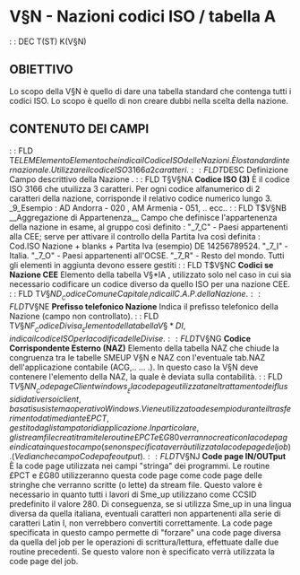 # V§N - Nazioni codici ISO / tabella A
 :  : DEC T(ST) K(V§N)
## OBIETTIVO
Lo scopo della V§N è quello di dare una tabella standard che contenga tutti i codici ISO. Lo
scopo è quello di non creare dubbi nella scelta della nazione.
## CONTENUTO DEI CAMPI
 :  : FLD T$ELEM Elemento
Elemento che indica il Codice ISO delle Nazioni. È lo standard internazionale. Utilizzare il codice ISO 3166 a 2 caratteri.
 :  : FLD T$DESC Definizione
Campo descrittivo della Nazione .
 :  : FLD T§V§NA __Codice ISO (3)__
È il codice ISO 3166 che utuilizza 3 caratteri.
Per ogni codice alfanumerico di 2 caratteri della nazione, corrisponde il relativo codice numerico lungo 3.
_9_Esempio :  AD Andorra - 020 , AM Armenia - 051, .. ecc..
 :  : FLD T$V§NB __Aggregazione di Appartenenza__
Campo che definisce l'appartenenza della nazione in esame, al gruppo così definito : 
"_7_C" - Paesi appartenenti alla CEE; serve per attivare il controllo della Partita Iva così definita  :  Cod.ISO Nazione + blanks + Partita Iva (esempio)  DE 14256789524.
"_7_I" - Italia.
"_7_O" - Paesi appartenenti all'OCSE.
"_7_R" - Resto del mondo.
Tutti gli elementi in aggiunta devono essere gestiti
 :  : FLD T$V§NC __Codici se Nazione CEE__
Elemento della tabella V§*IA , utilizzato solo nel caso in cui sia necessario codificare un codice diverso da quello ISO per una nazione CEE.
 :  : FLD T$V§ND __Codice Comune Capitale__
Indica il C.A.P. della Nazione.
 :  : FLD T$V§NE __Prefisso telefonico Nazione__
Indica il prefisso telefonico della Nazione (campo non controllato).
 :  : FLD T$V§NF __Codice Divisa__
Elemento della tabella V§*DI , indica il codice ISO per la codifica delle Divise.
 :  : FLD T$V§NG __Codice Corrispondente Esterno (NAZ)__
Elemento della tabella NAZ che chiude la congruenza tra le tabelle SMEUP V§N e NAZ con l'eventuale tab.NAZ dell'applicazione contabile (ACG,.. ... .). In questo caso la V§N deve contenere l'elemento della NAZ, la quale è deviata sulla contabilità.
 :  : FLD T$V§NN __Code page Client windows__
È la code page utilizzata nel trattamento dei flussi di dati verso i client, basati su sistema operativo Windows.
Viene utilizzato ad esempio durante il trasferimento dati mediante £PCT, gestito dagli stampatori di applicazione.
In particolare, gli stream file creati tramite le routine £PCT e £G80 verranno creati con la code page indicata in questo campo (se non specificata verrà utilizzata la code page del job). (Vedi anche campo Code pafe output).
 :  : FLD T$V§NJ __Code page IN/OUTput__
È la code page utilizzata nei campi "stringa" dei programmi. Le routine £PCT e £G80 utilizzeranno questa code page come code page delle stringhe che verranno scritte (o lette) da stream file.
Questo valore è necessario in quanto tutti i lavori di Sme_up utilizzano come CCSID predefinito il valore 280. Di conseguenza, se si utilizza Sme_up in una lingua diversa da quella italiana, eventuali caratteri non appartenenti alla serie di caratteri Latin I, non verrebbero convertiti correttamente. La code page specificata in questo campo permette di "forzare" una code page diversa da quella del job per le operazioni di scrittura/lettura, effettuate dalle due routine
precedenti. Se questo valore non è specificato verrà utilizzata la code page del job.
